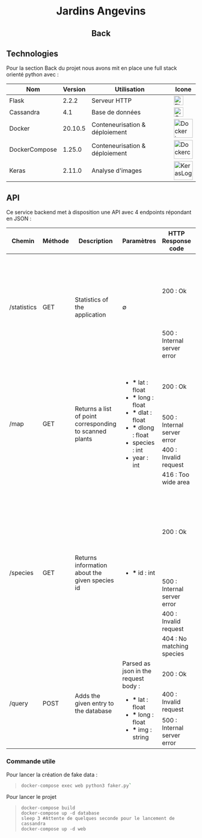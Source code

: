 <div align="center" style="text-align: center;">

# Jardins Angevins
## Back

</div>

## Technologies

Pour la section Back du projet nous avons mit en place une full stack orienté python avec :

 Nom           | Version       | Utilisation                    |  Icone         
---------------|---------------|--------------------------------|---------------
 Flask         | 2.2.2         | Serveur HTTP                   | <img alt="Flask icon" src="https://flask.palletsprojects.com/en/2.2.x/_static/flask-icon.png" height="25"/>
 Cassandra     | 4.1           | Base de données                | <img alt="Cassandra icon" src="https://cassandra.apache.org/assets/img/favicon.ico" height="25"/>
 Docker        | 20.10.5       | Conteneurisation & déploiement | <img alt="Docker icon" src="https://cdn.icon-icons.com/icons2/2107/PNG/512/file_type_docker_icon_130643.png" width="50" />
 DockerCompose | 1.25.0        | Conteneurisation & déploiement | <img alt="Dockercompose logo" src="https://cdn.icon-icons.com/icons2/2107/PNG/512/file_type_docker_icon_130643.png" width="50" />
 Keras         | 2.11.0        | Analyse d'images               | <img alt="KerasLogo" src="https://s3.amazonaws.com/keras.io/img/keras-logo-2018-large-1200.png" width="50" />

## API

Ce service backend met à disposition une API avec 4 endpoints répondant en JSON :

<table>
	<thead>
		<tr>
			<th> Chemin </th>
			<th> Méthode </th>
			<th> Description </th>
			<th> Paramètres </th>
			<th> HTTP Response code </th>
			<th> Response fields </th>
		</tr>
	</thead>
	<tbody>
		<tr>
			<td rowspan="2"> /statistics </td>
			<td rowspan="2"> GET </td>
			<td rowspan="2"> Statistics of the application </td>
			<td rowspan="2"> ∅ </td>
			<td > 200 : Ok </td>
			<td> 
				Single object with :
				<ul>
					<li> pictureCount : int</li>
					<li> contributionCount : int </li>
					<li> downloadCount : string </li>
					<li> speciesCount : int </li>
					<li> plantsCount : int </li>
				</ul>
			</td>
		</tr>
		<tr>
			<td> 500 : Internal server error </td>
			<td> ∅ </td>
		</tr>
		<!-- - -->
		<tr>
			<td rowspan="4"> /map </td>
			<td rowspan="4"> GET </td>
			<td rowspan="4"> Returns  a list of point corresponding to scanned plants </td>
			<td rowspan="4"> 
				<ul>
					<li> <b>*</b> lat : float </li>
					<li> <b>*</b> long : float </li>
					<li> <b>*</b> dlat : float </li>
					<li> <b>*</b> dlong : float </li>
					<li> species : int </li>
					<li> year : int </li>
				</ul>
			</td>
			<td > 200 : Ok </td>
			<td> 
				Array of :
				<ul>
					<li> lat : float </li>
					<li> long : float </li>
					<li> speciesId : int </li>
					<li> timestamp : int </li>
				</ul>
			</td>
		</tr>
		<tr>
			<td> 500 : Internal server error </td>
			<td> ∅ </td>
		</tr>
		<tr>
			<td> 400 : Invalid request </td>
			<td> ∅ </td>
		</tr>
		<tr>
			<td> 416 : Too wide area </td>
			<td> ∅ </td>
		</tr>
		<!-- - -->
		<tr>
			<td rowspan="4"> /species </td>
			<td rowspan="4"> GET </td>
			<td rowspan="4"> Returns information about the given species id  </td>
			<td rowspan="4"> 
				<ul>
					<li> <b>*</b> id : int </li>
				</ul>
			</td>
			<td > 200 : Ok </td>
			<td> 
				Single object with :
				<ul>
					<li> name : string </li>
					<li> scientificName : string </li>
					<li> stats.water : int </li>
					<li> stats.light : int </li>
					<li> stats.toxicity : int </li>
					<li> refImage : string <i>Base64 image</i> </li>
					<li> desc : string </li>
				</ul>
			</td>
		</tr>
		<tr>
			<td> 500 : Internal server error </td>
			<td> ∅ </td>
		</tr>
		<tr>
			<td> 400 : Invalid request </td>
			<td> ∅ </td>
		</tr>
		<tr>
			<td> 404 : No matching species </td>
			<td> ∅ </td>
		</tr>
		<!-- - -->
		<tr>
			<td rowspan="3"> /query </td>
			<td rowspan="3"> POST </td>
			<td rowspan="3"> Adds the given entry to the database </td>
			<td rowspan="3"> 
				Parsed as json in the request body : 
				<ul>
					<li> <b>*</b> lat : float </li>
					<li> <b>*</b> long : float </li>
					<li> <b>*</b> img : string </li>
				</ul>
			</td>
			<td > 200 : Ok </td>
			<td> 
				Single object with :
				<ul>
					<li> speciesId : int </li>
				</ul>
			</td>
		</tr>
		<tr>
			<td> 400 : Invalid request </td>
			<td> ∅ </td>
		</tr>
		<tr>
			<td> 500 : Internal server error </td>
			<td> ∅ </td>
		</tr>
	</tbody>
</table>


### Commande utile
Pour lancer la création de fake data :
> ```bash
> docker-compose exec web python3 faker.py`
> ```

Pour lancer le projet
> ```back
> docker-compose build
> docker-compose up -d database
> sleep 3 #Attente de quelques seconde pour le lancement de cassandra
> docker-compose up -d web
> ```